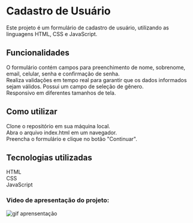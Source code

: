 <h1>Cadastro de Usuário</h1>
<p>Este projeto é um formulário de cadastro de usuário, utilizando as linguagens HTML, CSS e JavaScript.</P>

<h2> Funcionalidades </h2>
<p>O formulário contém campos para preenchimento de nome, sobrenome, email, celular, senha e confirmação de senha. <br>
Realiza validações em tempo real para garantir que os dados informados sejam válidos.
Possui um campo de seleção de gênero.<br>
Responsivo em diferentes tamanhos de tela.</p>

<h2>Como utilizar</h2>
<p>Clone o repositório em sua máquina local. <br>
Abra o arquivo index.html em um navegador.<br>
Preencha o formulário e clique no botão "Continuar".<br>


<h2>Tecnologias utilizadas</h2>
<p>HTML<br>
CSS<br>
JavaScript<br>



<h3>Video de apresentação do projeto:</h3>

<img src="./readme/gif-antes.gif" alt="gif aprensentação">
